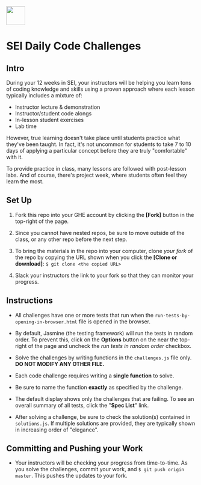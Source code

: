 <img src="https://i.imgur.com/2y0Lyzy.png" height="50">

# SEI Daily Code Challenges

## Intro

During your 12 weeks in SEI, your instructors will be helping you learn tons of coding knowledge and skills using a proven approach where each lesson typically includes a mixture of:

- Instructor lecture & demonstration
- Instructor/student code alongs
- In-lesson student exercises
- Lab time

However, true learning doesn't take place until students practice what they've been taught. In fact, it's not uncommon for students to take 7 to 10 days of applying a particular concept before they are truly "comfortable" with it.

To provide practice in class, many lessons are followed with post-lesson labs. And of course, there's project week, where students often feel they learn the most.


## Set Up

1. Fork this repo into your GHE account by clicking the **[Fork]** button in the top-right of the page.

2. Since you cannot have nested repos, be sure to move outside of the class, or any other repo before the next step.

3. To bring the materials in the repo into your computer, clone *your fork* of the repo by copying the URL shown when you click the **[Clone or download]**: `$ git clone <the copied URL>`

4. Slack your instructors the link to your fork so that they can monitor your progress.

## Instructions

- All challenges have one or more tests that run when the `run-tests-by-opening-in-browser.html` file is opened in the browser. 

- By default, Jasmine (the testing framework) will run the tests in random order. To prevent this, click on the **Options** button on the near the top-right of the page and uncheck the _run tests in random order_ checkbox.

- Solve the challenges by writing functions in the `challenges.js` file only.  **DO NOT MODIFY ANY OTHER FILE.**

- Each code challenge requires writing a **single function** to solve.

- Be sure to name the function **exactly** as specified by the challenge.

- The default display shows only the challenges that are failing. To see an overall summary of all tests, click the "**Spec List**" link.

- After solving a challenge, be sure to check the solution(s) contained in `solutions.js`. If multiple solutions are provided, they are typically shown in increasing order of "elegance".

## Committing and Pushing your Work

- Your instructors will be checking your progress from time-to-time. As you solve the challenges, commit your work, and `$ git push origin master`. This pushes the updates to your fork.


